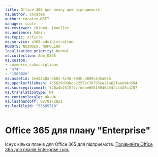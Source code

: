 ```yaml
---
title: Office 365 для плану для підприємств
ms.author: cmcatee
author: cmcatee-MSFT
manager: scotv
ms.reviewer: jkinma, jmueller
ms.audience: Admin
ms.topic: article
ms.service: o365-administration
ROBOTS: NOINDEX, NOFOLLOW
localization_priority: Normal
ms.collection: Adm_O365
ms.custom:
- commerce_subscriptions
- "474"
- "1500026"
ms.assetid: 5e423a8a-db05-4c46-804b-b8d9c54ba62b
ms.openlocfilehash: 7c5626d99bcc22572c78795ea21a62faee94dd94
ms.sourcegitcommit: 540a4e2515f7cfddee65519046454fc4437cd287
ms.translationtype: MT
ms.contentlocale: uk-UA
ms.lasthandoff: 08/01/2021
ms.locfileid: "53685719"
---
```

# <a name="office-365-for-enterprise-plan"></a>Office 365 для плану "Enterprise"

Існує кілька планів для Office 365 для підприємств. [Порівняйте Office 365 для планів Enterprise і цін.](https://products.office.com/business/compare-more-office-365-for-business-plans)  